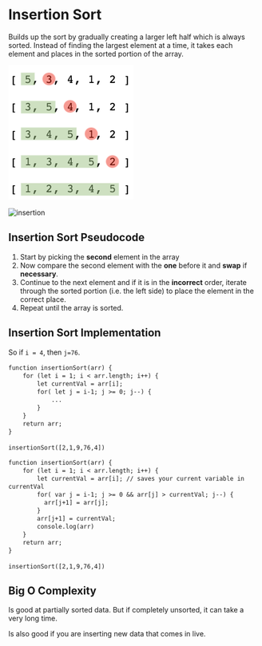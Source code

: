 # Insertion Sort

Builds up the sort by gradually creating a larger left half which is always sorted.
Instead of finding the largest element at a time, it takes each element and places in the sorted portion of the array.

![inserted sort](/images/inserted-sort.png)

![insertion](https://miro.medium.com/max/600/1*bmfRxyIQZEK0Iu5T6YV1sw.gif)

## Insertion Sort Pseudocode

1. Start by picking the **second** element in the array
2. Now compare the second element with the **one** before it and **swap** if **necessary**.
3. Continue to the next element and if it is in the **incorrect** order, iterate through the sorted portion (i.e. the left side) to place the element in the correct place.
4. Repeat until the array is sorted.

## Insertion Sort Implementation

So if `i = 4`, then `j=76`.

```
function insertionSort(arr) {
    for (let i = 1; i < arr.length; i++) {
        let currentVal = arr[i];
        for( let j = i-1; j >= 0; j--) {
            ...
        }
    }
    return arr;
}

insertionSort([2,1,9,76,4])
```

```
function insertionSort(arr) {
    for (let i = 1; i < arr.length; i++) {
        let currentVal = arr[i]; // saves your current variable in currentVal
        for( var j = i-1; j >= 0 && arr[j] > currentVal; j--) {
          arr[j+1] = arr[j];
        }
        arr[j+1] = currentVal;
        console.log(arr)
    }
    return arr;
}

insertionSort([2,1,9,76,4])
```

## Big O Complexity

Is good at partially sorted data. But if completely unsorted, it can take a very long time.

Is also good if you are inserting new data that comes in live.
